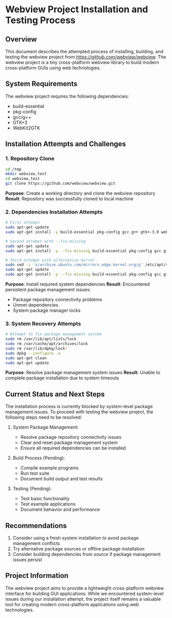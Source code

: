 # Webview Project Installation and Testing Process

## Overview
This document describes the attempted process of installing, building, and testing the webview project from https://github.com/webview/webview. The webview project is a tiny cross-platform webview library to build modern cross-platform GUIs using web technologies.

## System Requirements
The webview project requires the following dependencies:
- build-essential
- pkg-config
- gcc/g++
- GTK+3
- WebKit2GTK

## Installation Attempts and Challenges

### 1. Repository Clone
```bash
cd /tmp
mkdir webview_test
cd webview_test
git clone https://github.com/webview/webview.git
```
**Purpose**: Create a working directory and clone the webview repository
**Result**: Repository was successfully cloned to local machine

### 2. Dependencies Installation Attempts
```bash
# First attempt
sudo apt-get update
sudo apt-get install -y build-essential pkg-config gcc g++ gtk+-3.0 webkit2gtk-4.0 libwebkit2gtk-4.0-dev

# Second attempt with --fix-missing
sudo apt-get update
sudo apt-get install -y --fix-missing build-essential pkg-config gcc g++ gtk+-3.0 webkit2gtk-4.0 libwebkit2gtk-4.0-dev

# Third attempt with alternative mirror
sudo sed -i 's/archive.ubuntu.com/mirrors.edge.kernel.org/g' /etc/apt/sources.list
sudo apt-get update
sudo apt-get install -y --fix-missing build-essential pkg-config gcc g++ gtk+-3.0 webkit2gtk-4.0 libwebkit2gtk-4.0-dev
```
**Purpose**: Install required system dependencies
**Result**: Encountered persistent package management issues:
- Package repository connectivity problems
- Unmet dependencies
- System package manager locks

### 3. System Recovery Attempts
```bash
# Attempt to fix package management system
sudo rm /var/lib/apt/lists/lock
sudo rm /var/cache/apt/archives/lock
sudo rm /var/lib/dpkg/lock*
sudo dpkg --configure -a
sudo apt-get clean
sudo apt-get update
```
**Purpose**: Resolve package management system issues
**Result**: Unable to complete package installation due to system timeouts

## Current Status and Next Steps

The installation process is currently blocked by system-level package management issues. To proceed with testing the webview project, the following steps need to be resolved:

1. System Package Management:
   - Resolve package repository connectivity issues
   - Clear and reset package management system
   - Ensure all required dependencies can be installed

2. Build Process (Pending):
   - Compile example programs
   - Run test suite
   - Document build output and test results

3. Testing (Pending):
   - Test basic functionality
   - Test example applications
   - Document behavior and performance

## Recommendations

1. Consider using a fresh system installation to avoid package management conflicts
2. Try alternative package sources or offline package installation
3. Consider building dependencies from source if package management issues persist

## Project Information
The webview project aims to provide a lightweight cross-platform webview interface for building GUI applications. While we encountered system-level issues during our installation attempt, the project itself remains a valuable tool for creating modern cross-platform applications using web technologies.
